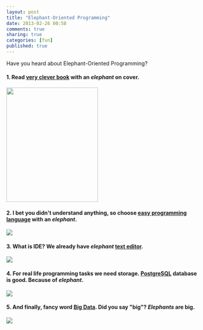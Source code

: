```yaml
---
layout: post
title: "Elephant-Oriented Programming"
date: 2013-02-26 00:58
comments: true
sharing: true
categories: [fun]
published: true
---
```


Have you heard about Elephant-Oriented Programming?

<!-- more -->

#### 1. Read [very clever book](http://learnyouahaskell.com/) with an *elephant* on cover.

<img src="http://i.imgur.com/ndEJc05.png" height="300px" width="240px" />

#### 2. I bet you didn't understand anything, so choose [easy programming language](http://php.net/) with an *elephant*.

![](http://i.imgur.com/NzWiT2N.jpg)

#### 3. What is IDE? We already have *elephant* [text editor](https://evernote.com/).

![](http://i.imgur.com/7JcFlTu.jpg)

#### 4. For real life programming tasks we need storage. [PostgreSQL](http://www.postgresql.org/) database is good. Because of *elephant*.

![](http://i.imgur.com/A4FWqXy.png)

#### 5. And finally, fancy word [Big Data](http://hadoop.apache.org/). Did you say "big"? *Elephants* are big.

![](http://hadoop.apache.org/images/hadoop-logo.jpg)
